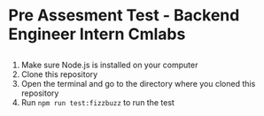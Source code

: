 # Pre Assesment Test - Backend Engineer Intern Cmlabs

##
1. Make sure Node.js is installed on your computer
2. Clone this repository
3. Open the terminal and go to the directory where you cloned this repository
4. Run `npm run test:fizzbuzz` to run the test